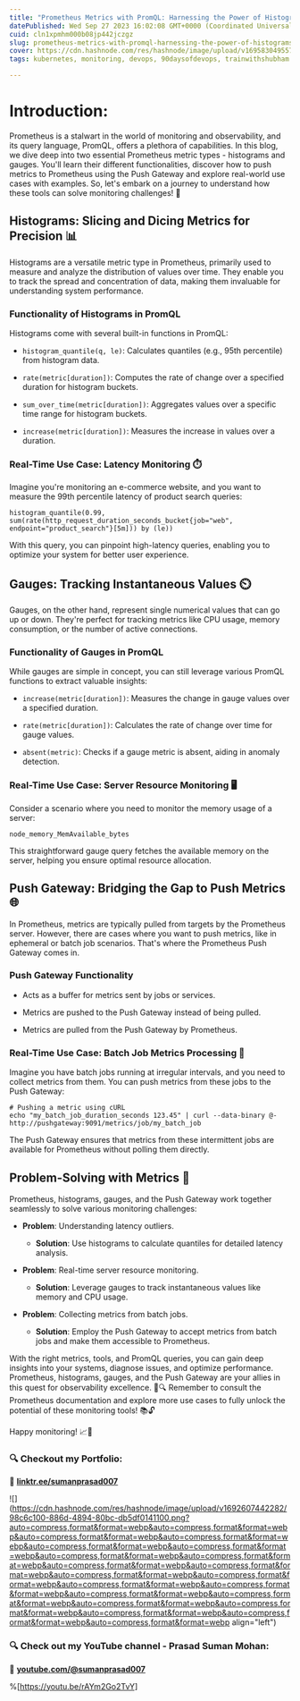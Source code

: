 ```yaml
---
title: "Prometheus Metrics with PromQL: Harnessing the Power of Histograms and Gauges 📈🔍"
datePublished: Wed Sep 27 2023 16:02:08 GMT+0000 (Coordinated Universal Time)
cuid: cln1xpmhm000b08jp442jczgz
slug: prometheus-metrics-with-promql-harnessing-the-power-of-histograms-and-gauges
cover: https://cdn.hashnode.com/res/hashnode/image/upload/v1695830495579/cda1dfdb-ffa0-40df-8d9c-81c3e8925335.gif
tags: kubernetes, monitoring, devops, 90daysofdevops, trainwithshubham

---
```


# **Introduction:**

Prometheus is a stalwart in the world of monitoring and observability, and its query language, PromQL, offers a plethora of capabilities. In this blog, we dive deep into two essential Prometheus metric types - histograms and gauges. You'll learn their different functionalities, discover how to push metrics to Prometheus using the Push Gateway and explore real-world use cases with examples. So, let's embark on a journey to understand how these tools can solve monitoring challenges! 🚀

## **Histograms: Slicing and Dicing Metrics for Precision 📊**

Histograms are a versatile metric type in Prometheus, primarily used to measure and analyze the distribution of values over time. They enable you to track the spread and concentration of data, making them invaluable for understanding system performance.

### **Functionality of Histograms in PromQL**

Histograms come with several built-in functions in PromQL:

* `histogram_quantile(q, le)`: Calculates quantiles (e.g., 95th percentile) from histogram data.
    
* `rate(metric[duration])`: Computes the rate of change over a specified duration for histogram buckets.
    
* `sum_over_time(metric[duration])`: Aggregates values over a specific time range for histogram buckets.
    
* `increase(metric[duration])`: Measures the increase in values over a duration.
    

### **Real-Time Use Case: Latency Monitoring ⏱️**

Imagine you're monitoring an e-commerce website, and you want to measure the 99th percentile latency of product search queries:

```plaintext
histogram_quantile(0.99, sum(rate(http_request_duration_seconds_bucket{job="web", endpoint="product_search"}[5m])) by (le))
```

With this query, you can pinpoint high-latency queries, enabling you to optimize your system for better user experience.

## **Gauges: Tracking Instantaneous Values ⏲️**

Gauges, on the other hand, represent single numerical values that can go up or down. They're perfect for tracking metrics like CPU usage, memory consumption, or the number of active connections.

### **Functionality of Gauges in PromQL**

While gauges are simple in concept, you can still leverage various PromQL functions to extract valuable insights:

* `increase(metric[duration])`: Measures the change in gauge values over a specified duration.
    
* `rate(metric[duration])`: Calculates the rate of change over time for gauge values.
    
* `absent(metric)`: Checks if a gauge metric is absent, aiding in anomaly detection.
    

### **Real-Time Use Case: Server Resource Monitoring 🖥️**

Consider a scenario where you need to monitor the memory usage of a server:

```plaintext
node_memory_MemAvailable_bytes
```

This straightforward gauge query fetches the available memory on the server, helping you ensure optimal resource allocation.

## **Push Gateway: Bridging the Gap to Push Metrics 🌐**

In Prometheus, metrics are typically pulled from targets by the Prometheus server. However, there are cases where you want to push metrics, like in ephemeral or batch job scenarios. That's where the Prometheus Push Gateway comes in.

### **Push Gateway Functionality**

* Acts as a buffer for metrics sent by jobs or services.
    
* Metrics are pushed to the Push Gateway instead of being pulled.
    
* Metrics are pulled from the Push Gateway by Prometheus.
    

### **Real-Time Use Case: Batch Job Metrics Processing 🔄**

Imagine you have batch jobs running at irregular intervals, and you need to collect metrics from them. You can push metrics from these jobs to the Push Gateway:

```plaintext
# Pushing a metric using cURL
echo "my_batch_job_duration_seconds 123.45" | curl --data-binary @- http://pushgateway:9091/metrics/job/my_batch_job
```

The Push Gateway ensures that metrics from these intermittent jobs are available for Prometheus without polling them directly.

## **Problem-Solving with Metrics 🧩**

Prometheus, histograms, gauges, and the Push Gateway work together seamlessly to solve various monitoring challenges:

* **Problem**: Understanding latency outliers.
    
    * **Solution**: Use histograms to calculate quantiles for detailed latency analysis.
        
* **Problem**: Real-time server resource monitoring.
    
    * **Solution**: Leverage gauges to track instantaneous values like memory and CPU usage.
        
* **Problem**: Collecting metrics from batch jobs.
    
    * **Solution**: Employ the Push Gateway to accept metrics from batch jobs and make them accessible to Prometheus.
        

With the right metrics, tools, and PromQL queries, you can gain deep insights into your systems, diagnose issues, and optimize performance. Prometheus, histograms, gauges, and the Push Gateway are your allies in this quest for observability excellence. 🚀🔍 Remember to consult the Prometheus documentation and explore more use cases to fully unlock the potential of these monitoring tools! 📚🔓

Happy monitoring! 📈🔔

### **🔍 Checkout my Portfolio:**

**🔗** [**linktr.ee/sumanprasad007**](http://linktr.ee/sumanprasad007)

![](https://cdn.hashnode.com/res/hashnode/image/upload/v1692607442282/98c6c100-886d-4894-80bc-db5df0141100.png?auto=compress,format&format=webp&auto=compress,format&format=webp&auto=compress,format&format=webp&auto=compress,format&format=webp&auto=compress,format&format=webp&auto=compress,format&format=webp&auto=compress,format&format=webp&auto=compress,format&format=webp&auto=compress,format&format=webp&auto=compress,format&format=webp&auto=compress,format&format=webp&auto=compress,format&format=webp&auto=compress,format&format=webp&auto=compress,format&format=webp&auto=compress,format&format=webp&auto=compress,format&format=webp&auto=compress,format&format=webp&auto=compress,format&format=webp&auto=compress,format&format=webp&auto=compress,format&format=webp&auto=compress,format&format=webp align="left")

### **🔍 Check out my YouTube channel - Prasad Suman Mohan:**

🔗 [**youtube.com/@sumanprasad007**](http://youtube.com/@sumanprasad007)

%[https://youtu.be/rAYm2Go2TvY]